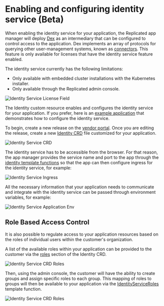
# Enabling and configuring identity service (Beta)

When enabling the identity service for your application, the Replicated app manager will deploy [Dex](https://dexidp.io/) as an intermediary that can be configured to control access to the application.
Dex implements an array of protocols for querying other user-management systems, known as [connectors](https://dexidp.io/docs/connectors/).
This feature is only available for licenses that have the identity service feature enabled.

The identity service currently has the following limitations:
* Only available with embedded cluster installations with the Kubernetes installer.
* Only available through the Replicated admin console.

![Identity Service License Field](/images/identity-service-license-field.png)

The Identity custom resource enables and configures the identity service for your application.
If you prefer, here is an [example application](https://github.com/replicatedhq/kots-idp-example-app) that demonstrates how to configure the identity service.

To begin, create a new release on the [vendor portal](https://vendor.replicated.com).
Once you are editing the release, create a new [Identity CRD](custom-resource-identity) file customized for your application.

![Identity Service CRD](/images/identity-service-crd.png)

The identity service has to be accessible from the browser. For that reason, the app manager provides the service name and port to the app through the [identity template functions](../reference/template-functions-identity-context) so that the app can then configure ingress for the identity service, for example:

![Identity Service Ingress](/images/identity-service-ingress.png)

All the necessary information that your application needs to communicate and integrate with the identity service can be passed through environment variables, for example:

![Identity Service Application Env](/images/identity-service-app-env.png)

## Role Based Access Control

It is also possible to regulate access to your application resources based on the roles of individual users within the customer's organization.

A list of the available roles within your application can be provided to the customer via the [roles](custom-resource-identity#roles) section of the Identity CRD.

![Identity Service CRD Roles](/images/identity-service-crd-roles.png)

Then, using the admin console, the customer will have the ability to create groups and assign specific roles to each group.
This mapping of roles to groups will then be available to your application via the [IdentityServiceRoles](template-functions-identity-context#identityserviceroles) template function.

![Identity Service CRD Roles](/images/identity-service-roles-template-function.png)
